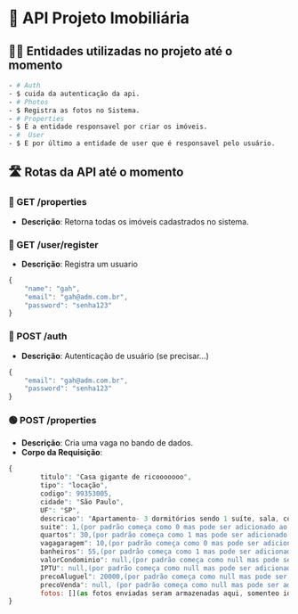 # 🚀 API Projeto Imobiliária  

## 👨‍💻 Entidades utilizadas no projeto até o momento
```bash
- # Auth
- $ cuida da autenticação da api.
- # Photos
- $ Registra as fotos no Sistema.
- # Properties
- $ É a entidade responsavel por criar os imóveis.
- #  User
- $ E por último a entidade de user que é responsavel pelo usuário.
```

## 🛣️ Rotas da API até o momento

### 🔵 GET /properties
- **Descrição**: Retorna todas os imóveis cadastrados no sistema.

### 🔵 GET /user/register
- **Descrição**: Registra um usuario
```javascript 
{
	"name": "gah",
	"email": "gah@adm.com.br",
	"password": "senha123"
}
```

### 🔵 POST /auth
- **Descrição**: Autenticação de usuário (se precisar...)
```javascript 
{
	"email": "gah@adm.com.br",
	"password": "senha123"
}
```


### 🟢 POST /properties
- **Descrição**: Cria uma vaga no bando de dados.
- **Corpo da Requisição**:
```javascript
{
		titulo": "Casa gigante de ricooooooo",
		tipo": "locação",
		codigo": 99353005,
		cidade": "São Paulo",
		UF": "SP",
		descricao": "Apartamento- 3 dormitórios sendo 1 suíte, sala, cozinha, banheiro, área de serviço, churrasqueira, sacada e garagem",
		suite": 1,(por padrão começa como 0 mas pode ser adicionado ao criar o imobel, o tipo é number)
		quartos": 30,(por padrão começa como 1 mas pode ser adicionado ao criar o imobel, o tipo é number)
		vagagaragem": 10,(por padrão começa como 0 mas pode ser adicionado ao criar o imobel, o tipo é number)
		banheiros": 55,(por padrão começa como 1 mas pode ser adicionado ao criar o imobel, o tipo é number)
		valorCondominio": null,(por padrão começa como null mas pode ser adicionado ao criar o imobel, o tipo é number)
		IPTU": null,(por padrão começa como null mas pode ser adicionado ao criar o imobel, o tipo é number)
		precoAluguel": 20000,(por padrão começa como null mas pode ser adicionado ao criar o imobel, o tipo é number)
		precoVenda": null, (por padrão começa como null mas pode ser adicionado ao criar o imobel, o tipo é number)
		fotos: [](as fotos enviadas seram armazenadas aqui, somenteo id delas)
}
```


